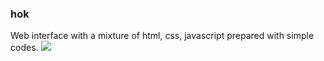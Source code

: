 ### hok
Web interface with a mixture of html, css, javascript prepared with simple codes.
<img src="https://cdn.discordapp.com/attachments/744842644798046211/836242537538387968/29488525-f55a69d0-84da-11e7-8a39-5476f663b5eb.png"/>
